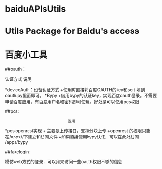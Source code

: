 # baiduAPIsUtils
Utils Package for Baidu's access
===============
百度小工具
==========
##oauth：

认证方式                                  说明

*deviceAuth：设备认证方式    +使用时直接将百度OAUTH的key和sert 填到oauth.py里面即可。
*Bypy                        +借用bypy的认证key，实现百度oauth登录。不需要申请百度应用，有百度用户名和密码即可使用。好处是可以使用pcs权限


##pcs:


                                 说明

*pcs openrest实现            +    主要是上传接口，支持分块上传
                             +openrest 的权限只能在/apps/<your application>/下建立和访问文件
                             +如果直接使用bypy认证，可以在此处访问 /apps/bypy


##fakelogin:

模仿web方式的登录，可以用来访问一些oauth权限不够的信息


